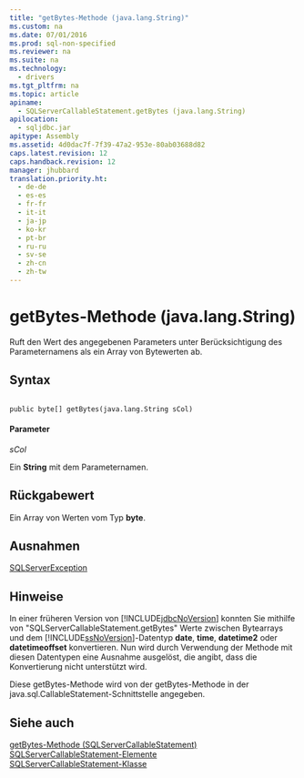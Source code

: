 ```yaml
---
title: "getBytes-Methode (java.lang.String)"
ms.custom: na
ms.date: 07/01/2016
ms.prod: sql-non-specified
ms.reviewer: na
ms.suite: na
ms.technology: 
  - drivers
ms.tgt_pltfrm: na
ms.topic: article
apiname: 
  - SQLServerCallableStatement.getBytes (java.lang.String)
apilocation: 
  - sqljdbc.jar
apitype: Assembly
ms.assetid: 4d0dac7f-7f39-47a2-953e-80ab03688d82
caps.latest.revision: 12
caps.handback.revision: 12
manager: jhubbard
translation.priority.ht: 
  - de-de
  - es-es
  - fr-fr
  - it-it
  - ja-jp
  - ko-kr
  - pt-br
  - ru-ru
  - sv-se
  - zh-cn
  - zh-tw
---
```

# getBytes-Methode (java.lang.String)
  Ruft den Wert des angegebenen Parameters unter Berücksichtigung des Parameternamens als ein Array von Bytewerten ab.  
  
## Syntax  
  
```  
  
public byte[] getBytes(java.lang.String sCol)  
```  
  
#### Parameter  
 *sCol*  
  
 Ein **String** mit dem Parameternamen.  
  
## Rückgabewert  
 Ein Array von Werten vom Typ **byte**.  
  
## Ausnahmen  
 [SQLServerException](../content/SQLServerException-Class.md)  
  
## Hinweise  
 In einer früheren Version von [!INCLUDE[jdbcNoVersion](../content/includes/jdbcNoVersion_md.md)] konnten Sie mithilfe von "SQLServerCallableStatement.getBytes" Werte zwischen Bytearrays und dem [!INCLUDE[ssNoVersion](../content/includes/ssNoVersion_md.md)]\-Datentyp **date**, **time**, **datetime2** oder **datetimeoffset** konvertieren. Nun wird durch Verwendung der Methode mit diesen Datentypen eine Ausnahme ausgelöst, die angibt, dass die Konvertierung nicht unterstützt wird.  
  
 Diese getBytes\-Methode wird von der getBytes\-Methode in der java.sql.CallableStatement\-Schnittstelle angegeben.  
  
## Siehe auch  
 [getBytes-Methode &#40;SQLServerCallableStatement&#41;](../content/getBytes-Method--SQLServerCallableStatement-.md)   
 [SQLServerCallableStatement-Elemente](../content/SQLServerCallableStatement-Members.md)   
 [SQLServerCallableStatement-Klasse](../content/SQLServerCallableStatement-Class.md)  
  
  